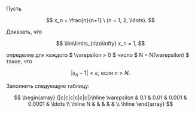 Пусть

$$ x_n = \frac{n}{n+1} \ (n = 1, 2, \ldots). $$

Доказать, что

$$ \lim\limits_{n\to\infty} x_n = 1, $$

определив для каждого $ \varepsilon > 0 $ число $ N = N(\varepsilon) $ такое, что

$$ |x_n - 1| < \varepsilon \text{, если } n > N. $$

Заполнить следующую таблицу:

$$ \begin{array} {|c|c|c|c|c|c|}\hline \varepsilon & 0.1 & 0.01 & 0.001 & 0.0001 & \ldots \\ \hline N &  &  &  &  &  \\ \hline  \end{array} $$